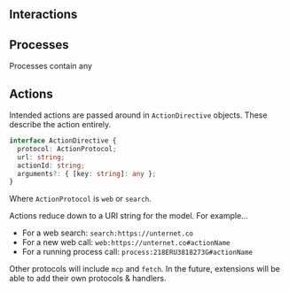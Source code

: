 ## Interactions

## Processes

Processes contain any

## Actions

Intended actions are passed around in `ActionDirective` objects. These describe the action entirely.

```ts
interface ActionDirective {
  protocol: ActionProtocol;
  url: string;
  actionId: string;
  arguments?: { [key: string]: any };
}
```

Where `ActionProtocol` is `web` or `search`.

Actions reduce down to a URI string for the model. For example...

- For a web search: `search:https://unternet.co`
- For a new web call: `web:https://unternet.co#actionName`
- For a running process call: `process:218ERU3818273G#actionName`

Other protocols will include `mcp` and `fetch`. In the future, extensions will be able to add their own protocols & handlers.
